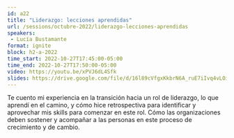 ```yaml
---
id: a22
title: "Liderazgo: lecciones aprendidas"
url: /sessions/octubre-2022/liderazgo-lecciones-aprendidas
speakers:
 - Lucía Bustamante
format: ignite
block: h2-a-2022
time_start: 2022-10-27T17:45:00-05:00
time_end: 2022-10-27T17:50:00-05:00
video: https://youtu.be/xPVJ6dL4Sfk
slides: https://drive.google.com/file/d/16l89cVfgxKkbrN6A_ruE7iIvq4vLOiNC/view?usp=sharing
---
```


Te cuento mi experiencia en la transición hacia un rol de liderazgo, lo que aprendí en el camino, y cómo hice retrospectiva para identificar y aprovechar mis skills para comenzar en este rol. Cómo las organizaciones deben sostener y acompañar a las personas en este proceso de crecimiento y de cambio.